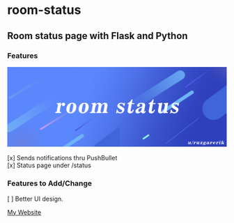# room-status
## Room status page with Flask and Python
### Features


![Banner](/static/newbanner.jpg)


[x] Sends notifications thru PushBullet <br />
[x] Status page under /status
### Features to Add/Change
[ ] Better UI design.

[My Website](http://ruzgarerik.github.io/)
